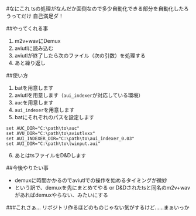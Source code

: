#なにこれ
tsの処理がなんだか面倒なので多少自動化できる部分を自動化したろうってだけ
自己満足ダ！

##やってくれる事
1. m2v+wavにDemux
2. aviutlに読み込む
3. aviutlが終了したら次のファイル（次の引数）を処理する
4. あと繰り返し

##使い方
1. batを用意します
2. aviutlを用意します（`aui_indexer`が対応している環境）
3. `auc`を用意します
4. `aui_indexer`を用意します
5. batにそれぞれのパスを設定します
```
set AUC_DIR="C:\path\to\auc"
set AVU_DIR="C:\path\to\aviutlxxx"
set AUI_INDEXER_DIR="C:\path\to\aui_indexer_0.03"
set AUI_DIR="C:\path\to\lwinput.aui"
```
6. あとはtsファイルをD&Dします

##今後やりたい事
- demuxに時間かかるのでaviutlでの操作を始めるタイミングが微妙
- という訳で、demuxを先にまとめてやる or D&Dされたtsと同名のm2v+wavがあればdemuxやらない、みたいにする

###これさぁ…
リポジトリ作るほどのものじゃない気がするけど……まぁいっか